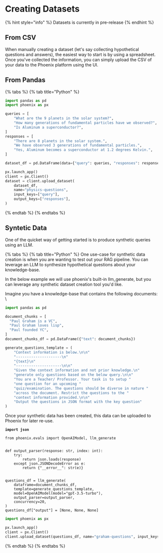 # Creating Datasets

{% hint style="info" %}
Datasets is currently in pre-release
{% endhint %}

## From CSV

When manually creating a dataset (let's say collecting hypothetical questions and answers), the easiest way to start is by using a spreadsheet. Once you've collected the information, you can simply upload the CSV of your data to the Phoenix platform using the UI.

## From Pandas

{% tabs %}
{% tab title="Python" %}
```python
import pandas as pd
import phoenix as px

queries = [
    "What are the 9 planets in the solar system?",
    "How many generations of fundamental particles have we observed?",
    "Is Aluminum a superconductor?",
]
responses = [
    "There are 8 planets in the solar system.",
    "We have observed 3 generations of fundamental particles.",
    "Yes, Aluminum becomes a superconductor at 1.2 degrees Kelvin.",
]

dataset_df = pd.DataFrame(data={"query": queries, "responses": responses})

px.launch_app()
client = px.Client()
dataset = client.upload_dataset(
    dataset_df,
    name="physics-questions",
    input_keys=["query"],
    output_keys=["responses"],
)

```
{% endtab %}
{% endtabs %}

## Syntetic Data

One of the quicket way of getting started is to produce synthetic queries using an LLM.

{% tabs %}
{% tab title="Python" %}
One use-case for synthetic data creation is when you are wanting to test out your RAG pipeline. You can leverage an LLM to synthesize hypothetical questions about your knowledge-base.

In the below example we will use phoenix's built-in llm\_generate, but you can leverage any synthetic dataset creation tool you'd like.

Imagine you have a knowledge-base that contains the following documents:\
\


```python
import pandas as pd

document_chunks = [
  "Paul Graham is a VC",
  "Paul Graham loves lisp",
  "Paul founded YC",
]
document_chunks_df = pd.DataFrame({"text": document_chunks})
```

```python
generate_questions_template = (
    "Context information is below.\n\n"
    "---------------------\n"
    "{text}\n"
    "---------------------\n\n"
    "Given the context information and not prior knowledge.\n"
    "generate only questions based on the below query.\n\n"
    "You are a Teacher/ Professor. Your task is to setup "
    "one question for an upcoming "
    "quiz/examination. The questions should be diverse in nature "
    "across the document. Restrict the questions to the "
    "context information provided.\n\n"
    "Output the questions in JSON format with the key question"
)
```

Once your synthetic data has been created, this data can be uploaded to Phoenix for later re-use.

<pre class="language-python"><code class="lang-python"><strong>import json
</strong>
from phoenix.evals import OpenAIModel, llm_generate


def output_parser(response: str, index: int):
    try:
        return json.loads(response)
    except json.JSONDecodeError as e:
        return {"__error__": str(e)}


questions_df = llm_generate(
    dataframe=document_chunks_df,
    template=generate_questions_template,
    model=OpenAIModel(model="gpt-3.5-turbo"),
    output_parser=output_parser,
    concurrency=20,
)
questions_df["output"] = [None, None, None]
</code></pre>

```python
import phoenix as px

px.launch_app()
client = px.Client()
client.upload_dataset(questions_df, name="graham-questions", input_keys=["question"], output_keys=["output"])
```
{% endtab %}
{% endtabs %}
